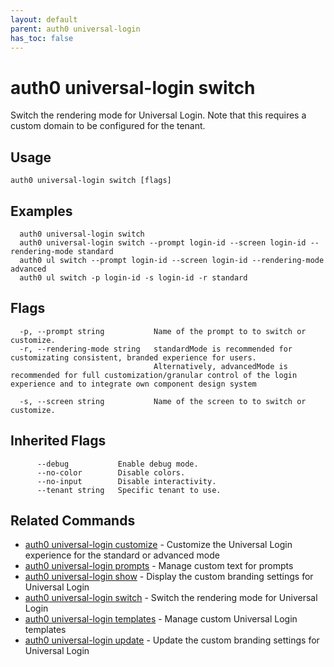 ```yaml
---
layout: default
parent: auth0 universal-login
has_toc: false
---
```

# auth0 universal-login switch

Switch the rendering mode for Universal Login. Note that this requires a custom domain to be configured for the tenant.

## Usage
```
auth0 universal-login switch [flags]
```

## Examples

```
  auth0 universal-login switch
  auth0 universal-login switch --prompt login-id --screen login-id --rendering-mode standard
  auth0 ul switch --prompt login-id --screen login-id --rendering-mode advanced
  auth0 ul switch -p login-id -s login-id -r standard
```


## Flags

```
  -p, --prompt string           Name of the prompt to to switch or customize.
  -r, --rendering-mode string   standardMode is recommended for customizating consistent, branded experience for users.
                                Alternatively, advancedMode is recommended for full customization/granular control of the login experience and to integrate own component design system
                                
  -s, --screen string           Name of the screen to to switch or customize.
```


## Inherited Flags

```
      --debug           Enable debug mode.
      --no-color        Disable colors.
      --no-input        Disable interactivity.
      --tenant string   Specific tenant to use.
```


## Related Commands

- [auth0 universal-login customize](auth0_universal-login_customize.md) - Customize the Universal Login experience for the standard or advanced mode
- [auth0 universal-login prompts](auth0_universal-login_prompts.md) - Manage custom text for prompts
- [auth0 universal-login show](auth0_universal-login_show.md) - Display the custom branding settings for Universal Login
- [auth0 universal-login switch](auth0_universal-login_switch.md) - Switch the rendering mode for Universal Login
- [auth0 universal-login templates](auth0_universal-login_templates.md) - Manage custom Universal Login templates
- [auth0 universal-login update](auth0_universal-login_update.md) - Update the custom branding settings for Universal Login


